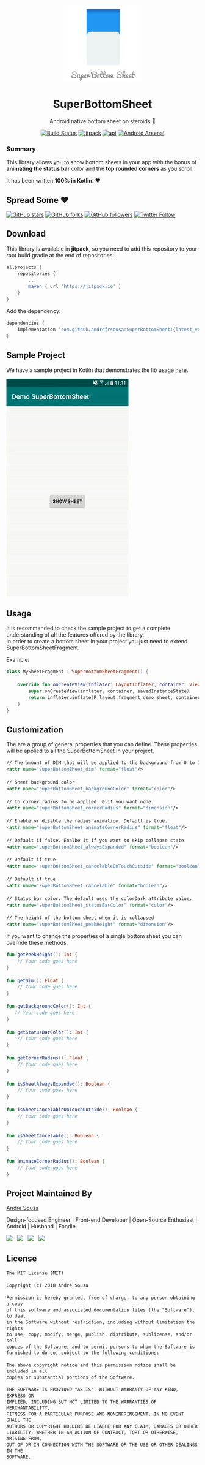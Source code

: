 <p align="center"><a href="https://github.com/andrefrsousa/SuperBottomSheet" target="_blank"><img width="200"src="raw/banner.png"></a></p>
<h1 align="center">SuperBottomSheet</h1>
<p align="center">Android native bottom sheet on steroids 💪  </p>
<p align="center">
  <a href="https://travis-ci.org/andrefrsousa/SuperBottomSheet"><img src="https://travis-ci.org/andrefrsousa/SuperBottomSheet.svg?branch=master" alt="Build Status"></a>
  <a href="https://jitpack.io/#andrefrsousa/SuperBottomSheet"><img src="https://jitpack.io/v/andrefrsousa/SuperBottomSheet.svg" alt="jitpack"></a>
  <a href="https://android-arsenal.com/api?level=14"><img src="https://img.shields.io/badge/API-14%2B-orange.svg?style=flat" alt="api"></a>
  <a href="https://android-arsenal.com/details/1/7259"><img src="https://img.shields.io/badge/Android%20Arsenal-SuperBottomSheet-green.svg?style=flat" alt="Android Arsenal"></a>
</p>
  
### Summary  
This library allows you to show bottom sheets in your app with the bonus of **animating the status bar** color and the **top rounded corners** as you scroll.   

It has been written **100% in Kotlin**. ❤️  

## Spread Some :heart:  
[![GitHub stars](https://img.shields.io/github/stars/andrefrsousa/superbottomsheet.svg?style=social&label=Star)](https://github.com/andrefrsousa/superbottomsheet) [![GitHub forks](https://img.shields.io/github/forks/andrefrsousa/superbottomsheet.svg?style=social&label=Fork)](https://github.com/andrefrsousa/superbottomsheet/fork) [![GitHub followers](https://img.shields.io/github/followers/andrefrsousa.svg?style=social&label=Follow)](https://github.com/andrefrsousa)  [![Twitter Follow](https://img.shields.io/twitter/follow/andrefrsousa.svg?style=social)](https://twitter.com/andrefrsousa)
  
## Download  
  
This library is available in **jitpack**, so you need to add this repository to your root build.gradle at the end of repositories:
   
```groovy  
allprojects {
    repositories {
        ...
        maven { url 'https://jitpack.io' }
    }
}
```
	
Add the dependency:

```groovy 
dependencies {
    implementation 'com.github.andrefrsousa:SuperBottomSheet:{latest_version}'
}
```  
  
## Sample Project  

We have a sample project in Kotlin that demonstrates the lib usage [here](https://github.com/andrefrsousa/SuperBottomSheet/blob/master/demo/src/main/java/com/andrefrsousa/superbottomsheet/demo/MainActivity.kt).

![](/raw/example.gif)
  
## Usage  

It is recommended to check the sample project to get a complete understanding of all the features offered by the library.  
In order to create a bottom sheet in your project you just need to extend SuperBottomSheetFragment.

Example:

```kotlin
class MySheetFragment : SuperBottomSheetFragment() {

    override fun onCreateView(inflater: LayoutInflater, container: ViewGroup?, savedInstanceState: Bundle?): View? {
        super.onCreateView(inflater, container, savedInstanceState)
        return inflater.inflate(R.layout.fragment_demo_sheet, container, false)
    }
}
```
  
## Customization
  
The are a group of general properties that you can define. These properties will be applied to all the SuperBottomSheet in your project.  

```xml
// The amount of DIM that will be applied to the background from 0 to 1.
<attr name="superBottomSheet_dim" format="float"/>  

// Sheet background color
<attr name="superBottomSheet_backgroundColor" format="color"/>

// To corner radius to be applied. 0 if you want none.
<attr name="superBottomSheet_cornerRadius" format="dimension"/>  

// Enable or disable the radius animation. Default is true.
<attr name="superBottomSheet_animateCornerRadius" format="float"/>

// Default if false. Enalbe it if you want to skip collapse state
<attr name="superBottomSheet_alwaysExpanded" format="boolean"/>

// Default if true
<attr name="superBottomSheet_cancelableOnTouchOutside" format="boolean"/>

// Default if true
<attr name="superBottomSheet_cancelable" format="boolean"/>

// Status bar color. The default uses the colorDark attribute value.  
<attr name="superBottomSheet_statusBarColor" format="color"/>  

// The height of the bottom sheet when it is collapsed 
<attr name="superBottomSheet_peekHeight" format="dimension"/>
```

If you want to change the properties of a single bottom sheet you can override these methods:

```kotlin
fun getPeekHeight(): Int {
    // Your code goes here
}

fun getDim(): Float {
    // Your code goes here
}

fun getBackgroundColor(): Int {
   // Your code goes here
}

fun getStatusBarColor(): Int {
    // Your code goes here
}

fun getCornerRadius(): Float {
    // Your code goes here
}

fun isSheetAlwaysExpanded(): Boolean {
    // Your code goes here
}

fun isSheetCancelableOnTouchOutside(): Boolean {
    // Your code goes here
}

fun isSheetCancelable(): Boolean {
    // Your code goes here
}

fun animateCornerRadius(): Boolean {
    // Your code goes here
}

```

## Project Maintained By

[André Sousa](https://andrefrsousa.github.io)

Design-focused Engineer | Front-end Developer | Open-Source Enthusiast | Android | Husband | Foodie

<a href="https://www.linkedin.com/in/andrefrsousa/"><img src="https://github.com/andrefrsousa/social-icons/blob/master/linkedin.png?raw=true" width="40" style="margin-right:8px"></a>
<a href="https://stackoverflow.com/users/1574250/andré-sousa"><img src="https://github.com/andrefrsousa/social-icons/blob/master/stackoverflow.png?raw=true" width="40" style="margin-right:8px"></a>
<a href="https://medium.com/andré-sousa"><img src="https://github.com/andrefrsousa/social-icons/blob/master/medium.png?raw=true" width="40" style="margin-right:8px"></a>
<a href="https://twitter.com/andrefrsousa"><img src="https://github.com/andrefrsousa/social-icons/blob/master/twitter.png?raw=true" width="40" style="margin-right:8px"></a>

## License  
  
```  
The MIT License (MIT)  
  
Copyright (c) 2018 André Sousa  
  
Permission is hereby granted, free of charge, to any person obtaining a copy  
of this software and associated documentation files (the "Software"), to deal  
in the Software without restriction, including without limitation the rights  
to use, copy, modify, merge, publish, distribute, sublicense, and/or sell  
copies of the Software, and to permit persons to whom the Software is  
furnished to do so, subject to the following conditions:  
  
The above copyright notice and this permission notice shall be included in all  
copies or substantial portions of the Software.  
  
THE SOFTWARE IS PROVIDED "AS IS", WITHOUT WARRANTY OF ANY KIND, EXPRESS OR  
IMPLIED, INCLUDING BUT NOT LIMITED TO THE WARRANTIES OF MERCHANTABILITY,  
FITNESS FOR A PARTICULAR PURPOSE AND NONINFRINGEMENT. IN NO EVENT SHALL THE  
AUTHORS OR COPYRIGHT HOLDERS BE LIABLE FOR ANY CLAIM, DAMAGES OR OTHER  
LIABILITY, WHETHER IN AN ACTION OF CONTRACT, TORT OR OTHERWISE, ARISING FROM,  
OUT OF OR IN CONNECTION WITH THE SOFTWARE OR THE USE OR OTHER DEALINGS IN THE  
SOFTWARE.
